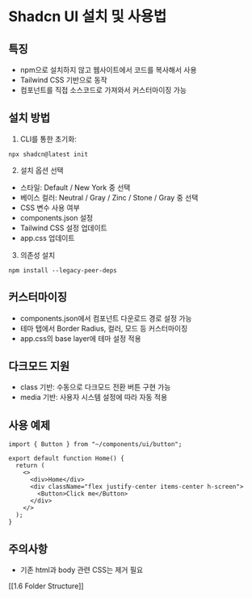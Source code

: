 # Shadcn UI 설치 및 사용법

## 특징

- npm으로 설치하지 않고 웹사이트에서 코드를 복사해서 사용
- Tailwind CSS 기반으로 동작
- 컴포넌트를 직접 소스코드로 가져와서 커스터마이징 가능

## 설치 방법

1. CLI를 통한 초기화:

```cli
npx shadcn@latest init
```

2. 설치 옵션 선택

- 스타일: Default / New York 중 선택
- 베이스 컬러: Neutral / Gray / Zinc / Stone / Gray 중 선택
- CSS 변수 사용 여부
- components.json 설정
- Tailwind CSS 설정 업데이트
- app.css 업데이트

3. 의존성 설치

```cli
npm install --legacy-peer-deps
```

## 커스터마이징

- components.json에서 컴포넌트 다운로드 경로 설정 가능
- 테마 탭에서 Border Radius, 컬러, 모드 등 커스터마이징
- app.css의 base layer에 테마 설정 적용

## 다크모드 지원

- class 기반: 수동으로 다크모드 전환 버튼 구현 가능
- media 기반: 사용자 시스템 설정에 따라 자동 적용

## 사용 예제

```tsx
import { Button } from "~/components/ui/button";

export default function Home() {
  return (
    <>
      <div>Home</div>
      <div className="flex justify-center items-center h-screen">
        <Button>Click me</Button>
      </div>
    </>
  );
}
```

## 주의사항

- 기존 html과 body 관련 CSS는 제거 필요


[[1.6 Folder Structure]]
